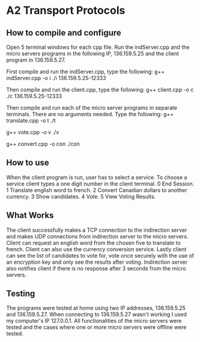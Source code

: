 # A2 Transport Protocols

## How to compile and configure

Open 5 terminal windows for each cpp file. Run the indServer.cpp and the micro servers programs in the following IP, 136.159.5.25 and the client program in 136.159.5.27.

First compile and run the indServer.cpp, type the following:
g++ indServer.cpp -o i
./i 136.159.5.25-12333

Then compile and run the client.cpp, type the following:
g++ client.cpp -o c
./c 136.159.5.25-12333

Then compile and run each of the micro server programs in separate terminals. There are no arguments needed. Type the following:
g++ translate.cpp -o t
./t

g++ vote.cpp -o v
./v

g++ convert.cpp -o con
./con

## How to use

When the client program is run, user has to select a service. To choose a service client types a one digit number in the client terminal.
0 End Session.
1 Translate english word to french.
2 Convert Canadian dollars to another currency.
3 Show candidates.
4 Vote.
5 View Voting Results.

## What Works

The client successfully makes a TCP connection to the indirection server and makes UDP connections from indirection server to the micro servers. Client can request an english word from the chosen five to translate to french. Client can also use the currency conversion service. Lastly client can see the list of candidates to vote for, vote once securely with the use of an encryption key and only see the results after voting. Indirection server also notifies client if there is no response after 3 seconds from the micro servers.

## Testing

The programs were tested at home using two IP addresses, 136.159.5.25 and 136.159.5.27. When connecting to 136.159.5.27 wasn't working I used my computer's IP 127.0.0.1. All functionalities of the micro servers were tested and the cases where one or more micro servers were offline were tested.
